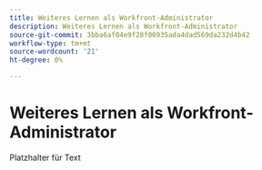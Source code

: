 ```yaml
---
title: Weiteres Lernen als Workfront-Administrator
description: Weiteres Lernen als Workfront-Administrator
source-git-commit: 3bba6af04e9f28f00935ada4dad569da232d4b42
workflow-type: tm+mt
source-wordcount: '21'
ht-degree: 0%

---
```


# Weiteres Lernen als Workfront-Administrator

Platzhalter für Text